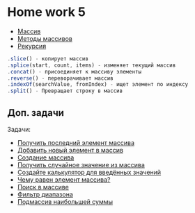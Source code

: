 # Home work 5

+ [Массив](https://learn.javascript.ru/array)
+ [Методы массивов](https://learn.javascript.ru/array-methods)
+ [Рекурсия](https://learn.javascript.ru/recursion)

```javascript
.slice() - копирует массив
.splice(start, count, items) - изменяет текущий массив
.concat() - присоединяет к массиву элементы
.reverse() - переворачивает массив
.indexOf(searchValue, fromIndex) - ищет элемент по индексу
.split() - Превращает строку в массив
```

## Доп. задачи
Задачи:

+ [Получить последний элемент массива](https://learn.javascript.ru/task/get-last-in-array)
+ [Добавить новый элемент в массив](https://learn.javascript.ru/task/add-item-to-array)
+ [Создание массива](https://learn.javascript.ru/task/create-array)
+ [Получить случайное значение из массива](https://learn.javascript.ru/task/random-from-array)
+ [Создайте калькулятор для введённых значений](https://learn.javascript.ru/task/calculator-for-input)
+ [Чему равен элемент массива?](https://learn.javascript.ru/task/item-value)
+ [Поиск в массиве](https://learn.javascript.ru/task/array-find)
+ [Фильтр диапазона](https://learn.javascript.ru/task/filter-range)
+ [Подмассив наибольшей суммы](https://learn.javascript.ru/task/maximal-subarray)